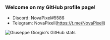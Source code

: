 ### Welcome on my GitHub profile page!

- Discord: NovaPixel#5586
- Telegram: NovaPixell(https://t.me/NovaPixell)

![Giuseppe Giorgio's GitHub stats](https://github-readme-stats.vercel.app/api?username=NovaPixell&show_icons=true&theme=dark)

